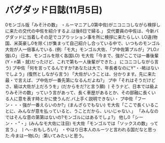 # バグダッド日誌(11月5日)

0モンゴル版「みそ汁の数」
・ルーマニアし0第中佐)がニコニコしながら検拶しに来たの交代の中佐を紹介するよ.は後8日で婦る.」
交代要員の中佐は、今新バグダッドに当着しその足でコアりッション事を所に検拶に来たらしい.
LO違(物国、米英豪し0を除く)が集まって自己紹介し合っている中で、いつものモンゴル大佐が人一倍事んでいる.
(例:「モ大」モンゴル大佐、「プ中佐第プルが」アLO.r強LO」:日本、モンゴルを除く各国LO)
モ大佐「今まで、強がここでは一番後輩(Y・n第・就)だったけど、これで第も一人後輩ができた.」
にコニコしながら言う)
プ中佐「何を言ってるんですか?あなたは大で、年長者なのにY“・-畩はないでしよう」(復然としながら言う)
「大佐がいうことは、分かります。先に来た最・で言えば、プ中佐が一番先第になるんだよね?」
プ中「それはそうだけどさ、級は大佐が上だろうを」(だからをだ?と言う願)
丨そうナど、日本では級よりみそ汁の数」っていう言があって、長く車歴があるとか、その部融に長くい
る人に意を表す時とかに使うんだ.バ上手く説明できない・
プ中佐「フーン・・・強が一番えらいのか?」(まんざらでもない)
モ大佐「ここで長くいることに、みんなが意を払っていると、うことだから、いいじゃない.」
「みんなのではそんな意の第第はないの?モンゴルにはあるでしょ?」
他し0「シーン・・"・」(みんなモ大佐に注目)
モ大佐「モンゴルでは「ソックスの数」って言う.」
丨へ--おもしろい!」
・やはり日本人のルーツと言われる国だなと思った.今まは一物LO』:第いてみたいと思う。
